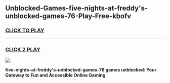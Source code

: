 
## Unblocked-Games-five-nights-at-freddy's-unblocked-games-76-Play-Free-kbofv
<h3>
<a href="https://premium76.site?title=five-nights-at-freddy's-unblocked-games-76&ref=15A">CLICK TO PLAY</a></h3>
<hr>

<h3>
<a href="https://premium76.site?title=five-nights-at-freddy's-unblocked-games-76&ref=15A">CLICK 2 PLAY</a>
  
</h3>

<a href="https://premium76.site?title=five-nights-at-freddy's-unblocked-games-76&ref=15A"><img src="https://clearcache.store/games.png"></a>


**five-nights-at-freddy's-unblocked-games-76 games unblocked: Your Gateway to Fun and Accessible Online Gaming**
